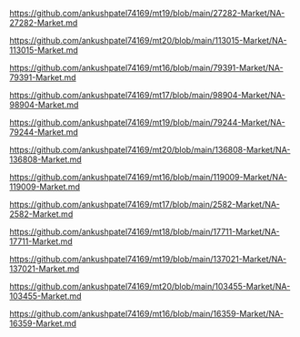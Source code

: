 <p><a href="https://github.com/ankushpatel74169/mt19/blob/main/27282-Market/NA-27282-Market.md">https://github.com/ankushpatel74169/mt19/blob/main/27282-Market/NA-27282-Market.md</a></p><p><a href="https://github.com/ankushpatel74169/mt20/blob/main/113015-Market/NA-113015-Market.md">https://github.com/ankushpatel74169/mt20/blob/main/113015-Market/NA-113015-Market.md</a></p><p><a href="https://github.com/ankushpatel74169/mt16/blob/main/79391-Market/NA-79391-Market.md">https://github.com/ankushpatel74169/mt16/blob/main/79391-Market/NA-79391-Market.md</a></p><p><a href="https://github.com/ankushpatel74169/mt17/blob/main/98904-Market/NA-98904-Market.md">https://github.com/ankushpatel74169/mt17/blob/main/98904-Market/NA-98904-Market.md</a></p><p><a href="https://github.com/ankushpatel74169/mt19/blob/main/79244-Market/NA-79244-Market.md">https://github.com/ankushpatel74169/mt19/blob/main/79244-Market/NA-79244-Market.md</a></p><p><a href="https://github.com/ankushpatel74169/mt20/blob/main/136808-Market/NA-136808-Market.md">https://github.com/ankushpatel74169/mt20/blob/main/136808-Market/NA-136808-Market.md</a></p><p><a href="https://github.com/ankushpatel74169/mt16/blob/main/119009-Market/NA-119009-Market.md">https://github.com/ankushpatel74169/mt16/blob/main/119009-Market/NA-119009-Market.md</a></p><p><a href="https://github.com/ankushpatel74169/mt17/blob/main/2582-Market/NA-2582-Market.md">https://github.com/ankushpatel74169/mt17/blob/main/2582-Market/NA-2582-Market.md</a></p><p><a href="https://github.com/ankushpatel74169/mt18/blob/main/17711-Market/NA-17711-Market.md">https://github.com/ankushpatel74169/mt18/blob/main/17711-Market/NA-17711-Market.md</a></p><p><a href="https://github.com/ankushpatel74169/mt19/blob/main/137021-Market/NA-137021-Market.md">https://github.com/ankushpatel74169/mt19/blob/main/137021-Market/NA-137021-Market.md</a></p><p><a href="https://github.com/ankushpatel74169/mt20/blob/main/103455-Market/NA-103455-Market.md">https://github.com/ankushpatel74169/mt20/blob/main/103455-Market/NA-103455-Market.md</a></p><p><a href="https://github.com/ankushpatel74169/mt16/blob/main/16359-Market/NA-16359-Market.md">https://github.com/ankushpatel74169/mt16/blob/main/16359-Market/NA-16359-Market.md</a></p>
